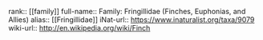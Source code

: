 

rank:: [[family]]
full-name:: Family: Fringillidae (Finches, Euphonias, and Allies)
alias:: [[Fringillidae]]
iNat-url:: https://www.inaturalist.org/taxa/9079
wiki-url:: http://en.wikipedia.org/wiki/Finch